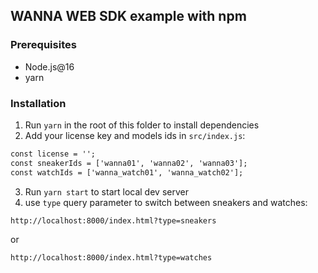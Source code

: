 ## WANNA WEB SDK example with npm

### Prerequisites

- Node.js@16
- yarn

### Installation

1. Run `yarn` in the root of this folder to install dependencies
2. Add your license key and models ids in `src/index.js`:
```html
const license = '';
const sneakerIds = ['wanna01', 'wanna02', 'wanna03'];
const watchIds = ['wanna_watch01', 'wanna_watch02'];
```
3. Run `yarn start` to start local dev server
4. use `type` query parameter to switch between sneakers and watches:
```
http://localhost:8000/index.html?type=sneakers
```
or
```
http://localhost:8000/index.html?type=watches
```